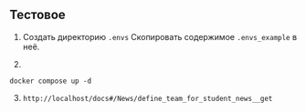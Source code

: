 ## Тестовое

1. Создать директорию `.envs` Скопировать содержимое `.envs_example` в неё.

2.
```commandline
docker compose up -d
```

3. `http://localhost/docs#/News/define_team_for_student_news__get`